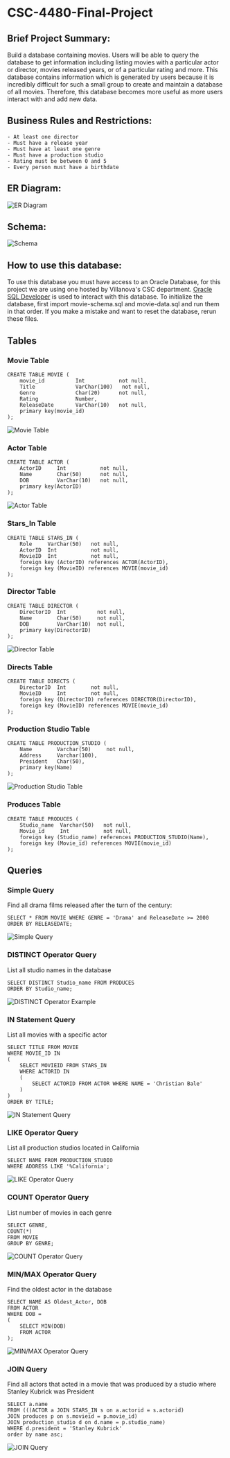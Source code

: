 # CSC-4480-Final-Project
## Brief Project Summary:
Build a database containing movies. Users will be able to query the database to get information including listing movies with a particular actor or director, movies released years, or of a particular rating and more. This database contains information which is generated by users because it is incredibly difficult for such a small group to create and maintain a database of all movies. Therefore, this database becomes more useful as more users interact with and add new data.

## Business Rules and Restrictions:
	- At least one director
	- Must have a release year
	- Must have at least one genre
	- Must have a production studio
	- Rating must be between 0 and 5
	- Every person must have a birthdate

## ER Diagram:
![ER Diagram](/images/ER_Diagram.png)

## Schema:
![Schema](/images/Schema.png)

## How to use this database:
To use this database you must have access to an Oracle Database, for this project we are using one hosted by Villanova's CSC department. [Oracle SQL Developer](https://www.oracle.com/tools/downloads/sqldev-downloads.html) is used to interact with this database. To initialize the database, first import movie-schema.sql and movie-data.sql and run them in that order. If you make a mistake and want to reset the database, rerun these files.

## Tables

### Movie Table
```
CREATE TABLE MOVIE (
    movie_id          Int           not null,
    Title             VarChar(100)   not null,
    Genre             Char(20)      not null,
    Rating            Number,
    ReleaseDate       VarChar(10)   not null,
    primary key(movie_id)
);
```
![Movie Table](/images/Movie_Table.png)

### Actor Table
```
CREATE TABLE ACTOR (
    ActorID     Int           not null,
    Name        Char(50)      not null,
    DOB         VarChar(10)   not null,
    primary key(ActorID)
);
```
![Actor Table](/images/Actor_Table.png)

### Stars_In Table
```
CREATE TABLE STARS_IN (
    Role     VarChar(50)   not null,
    ActorID  Int           not null,
    MovieID  Int           not null,
    foreign key (ActorID) references ACTOR(ActorID),
    foreign key (MovieID) references MOVIE(movie_id)
);
```

### Director Table
```
CREATE TABLE DIRECTOR (
    DirectorID  Int          not null,
    Name        Char(50)     not null,
    DOB         VarChar(10)  not null,
    primary key(DirectorID)
);
```
![Director Table](/images/Director_Table.png)

### Directs Table
```
CREATE TABLE DIRECTS (
    DirectorID  Int        not null,
    MovieID     Int        not null,
    foreign key (DirectorID) references DIRECTOR(DirectorID),
    foreign key (MovieID) references MOVIE(movie_id)
);
```

### Production Studio Table
```
CREATE TABLE PRODUCTION_STUDIO (
    Name        Varchar(50)     not null,
    Address     Varchar(100),
    President   Char(50),
    primary key(Name)
);
```
![Production Studio Table](/images/Production_Studio_Table.png)

### Produces Table
```
CREATE TABLE PRODUCES (
    Studio_name  Varchar(50)   not null,
    Movie_id     Int           not null,
    foreign key (Studio_name) references PRODUCTION_STUDIO(Name),
    foreign key (Movie_id) references MOVIE(movie_id)
);
```

## Queries

### Simple Query
Find all drama films released after the turn of the century:
```
SELECT * FROM MOVIE WHERE GENRE = 'Drama' and ReleaseDate >= 2000
ORDER BY RELEASEDATE;
```
![Simple Query](/images/Simple_Query.png)

### DISTINCT Operator Query
List all studio names in the database
```
SELECT DISTINCT Studio_name FROM PRODUCES
ORDER BY Studio_name;
```
![DISTINCT Operator Example](/images/DISTINCT_Operator_Query.png)

### IN Statement Query
List all movies with a specific actor
```
SELECT TITLE FROM MOVIE
WHERE MOVIE_ID IN 
(
    SELECT MOVIEID FROM STARS_IN
    WHERE ACTORID IN 
    (
        SELECT ACTORID FROM ACTOR WHERE NAME = 'Christian Bale'
    )
)
ORDER BY TITLE;
```
![IN Statement Query](/images/IN_Statement_Query.png)

### LIKE Operator Query
List all production studios located in California
```
SELECT NAME FROM PRODUCTION_STUDIO
WHERE ADDRESS LIKE '%California';
```
![LIKE Operator Query](/images/LIKE_Operator_Query.png)

### COUNT Operator Query
List number of movies in each genre
```
SELECT GENRE,
COUNT(*)
FROM MOVIE
GROUP BY GENRE;
```
![COUNT Operator Query](/images/COUNT_Operator_Query.png)

### MIN/MAX Operator Query
Find the oldest actor in the database
```
SELECT NAME AS Oldest_Actor, DOB
FROM ACTOR
WHERE DOB = 
(
    SELECT MIN(DOB)
    FROM ACTOR
);
```
![MIN/MAX Operator Query](/images/MIN_MAX_Operator_Query.png)

### JOIN Query
Find all actors that acted in a movie that was produced by a studio where Stanley Kubrick was President
```
SELECT a.name
FROM (((ACTOR a JOIN STARS_IN s on a.actorid = s.actorid)
JOIN produces p on s.movieid = p.movie_id)
JOIN production_studio d on d.name = p.studio_name)
WHERE d.president = 'Stanley Kubrick'
order by name asc;
```
![JOIN Query](/images/JOIN_Query.png)
